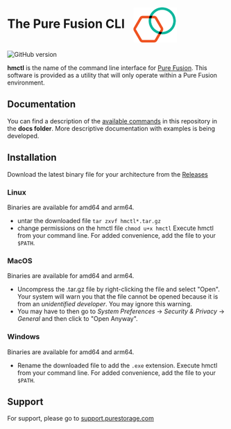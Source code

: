 # The Pure Fusion CLI &nbsp;&nbsp;<img src='images/Pure%20Fusion%20icon%20logo.png' width='100' align='center'>

![GitHub version](https://img.shields.io/github/v/release/PureStorage-OpenConnect/hmctl?color=orange)

**hmctl** is the name of the command line interface for [Pure Fusion](https://www.purestorage.com/enable/pure-fusion.html). This software is provided as a utility that will only operate within a Pure Fusion environment.

## Documentation
You can find a description of the [available commands](./docs/hmctl.md) in this repository in the **docs folder**.
More descriptive documentation with examples is being developed.

## Installation

Download the latest binary file for your architecture from the [Releases](https://github.com/PureStorage-OpenConnect/hmctl/releases)

### Linux
Binaries are available for amd64 and arm64.

- untar the downloaded file
	`tar zxvf hmctl*.tar.gz`
- change permissions on the hmctl file
	`chmod u+x hmctl`
Execute hmctl from your command line.  For added convenience, add the file to your `$PATH`.

### MacOS
Binaries are available for amd64 and arm64.

- Uncompress the .tar.gz file by right-clicking the file and select "Open".  Your system will warn you that the file cannot be opened because it is from an _unidentified developer_.  You may ignore this warning.
- You may have to then go to _System Preferences_ -> _Security & Privacy_ -> _General_ and then click to "Open Anyway".

### Windows
Binaries are available for amd64 and arm64.

- Rename the downloaded file to add the `.exe` extension.
Execute hmctl from your command line.  For added convenience, add the file to your `$PATH`.

## Support
For support, please go to [support.purestorage.com](https://support.purestorage.com)